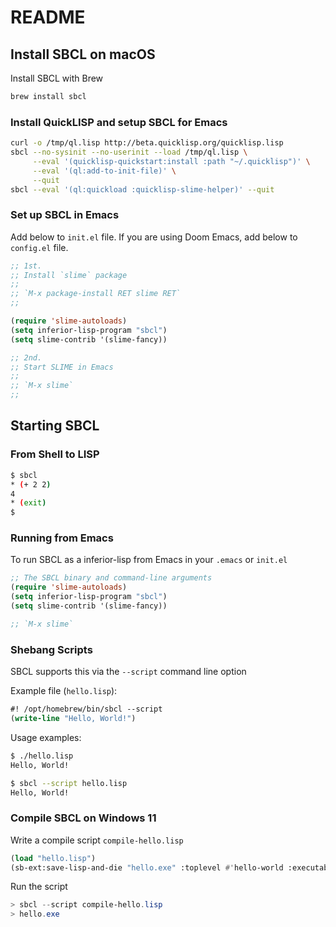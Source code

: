 # README

## Install SBCL on macOS

Install SBCL with Brew

```bash
brew install sbcl
```

### Install QuickLISP and setup SBCL for Emacs

```bash
curl -o /tmp/ql.lisp http://beta.quicklisp.org/quicklisp.lisp
sbcl --no-sysinit --no-userinit --load /tmp/ql.lisp \
     --eval '(quicklisp-quickstart:install :path "~/.quicklisp")' \
     --eval '(ql:add-to-init-file)' \
     --quit
sbcl --eval '(ql:quickload :quicklisp-slime-helper)' --quit
```

### Set up SBCL in Emacs

Add below to `init.el` file.
If you are using Doom Emacs, add below to `config.el` file.

```lisp
;; 1st.
;; Install `slime` package
;;
;; `M-x package-install RET slime RET`
;;

(require 'slime-autoloads)
(setq inferior-lisp-program "sbcl")
(setq slime-contrib '(slime-fancy))

;; 2nd.
;; Start SLIME in Emacs
;;
;; `M-x slime`
;; 
```

## Starting SBCL

### From Shell to LISP

```bash
$ sbcl
* (+ 2 2)
4
* (exit)
$
```

### Running from Emacs

To run SBCL as a inferior-lisp from Emacs in your `.emacs` or `init.el`

```lisp
;; The SBCL binary and command-line arguments
(require 'slime-autoloads)
(setq inferior-lisp-program "sbcl")
(setq slime-contrib '(slime-fancy))
```

```lisp
;; `M-x slime`
```

### Shebang Scripts

SBCL supports this via the `--script` command line option

Example file (`hello.lisp`):

```lisp
#! /opt/homebrew/bin/sbcl --script
(write-line "Hello, World!")
```

Usage examples:

```bash
$ ./hello.lisp
Hello, World!

$ sbcl --script hello.lisp
Hello, World!
```

### Compile SBCL on Windows 11

Write a compile script `compile-hello.lisp`

```lisp
(load "hello.lisp")
(sb-ext:save-lisp-and-die "hello.exe" :toplevel #'hello-world :executable t)
```

Run the script

```powershell
> sbcl --script compile-hello.lisp
> hello.exe
```
